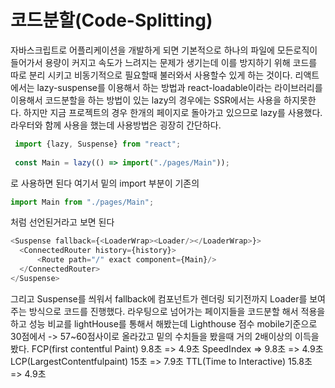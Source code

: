 # 코드분할(Code-Splitting)
자바스크립트로 어플리케이션을 개발하게 되면 기본적으로 하나의 파일에 모든로직이 들어가서 용량이 커지고 속도가 느려지는 문제가 생기는데
이를 방지하기 위해 코드를 따로 분리 시키고 비동기적으로 필요할때 불러와서 사용할수 있게 하는 것이다.
리액트에서는 lazy-suspense를 이용해서 하는 방법과 react-loadable이라는 라이브러리를 이용해서 코드분할을 하는 방법이 있는
lazy의 경우에는 SSR에서는 사용을 하지못한다. 하지만 지금 프로젝트의 경우 한개의 페이지로 돌아가고 있으므로 lazy를 사용했다.
라우터와 함께 사용을 했는데 사용방법은 굉장히 간단하다.
~~~javascript
 import {lazy, Suspense} from "react";
 
 const Main = lazy(() => import("./pages/Main"));
~~~
로 사용하면 된다 여기서 밑의 import 부분이 기존의
~~~javascript
import Main from "./pages/Main";
~~~
처럼 선언된거라고 보면 된다
~~~javascript
<Suspense fallback={<LoaderWrap><Loader/></LoaderWrap>}>
  <ConnectedRouter history={history}>
      <Route path="/" exact component={Main}/>
  </ConnectedRouter>
</Suspense>
~~~
그리고 Suspense를 씌워서 fallback에 컴포넌트가 렌더링 되기전까지 Loader를 보여주는 방식으로 코드를 진행했다.
라우팅으로 넘어가는 페이지들을 코드분할 해서 적용을 하고 성능 비교를 lightHouse를 통해서 해봤는데
Lighthouse 점수 mobile기준으로 30점에서 -> 57~60점사이로 올라갔고 밑의 수치들을 봤을때 거의 2배이상의 이득을 봤다.
FCP(first contentful Paint) 9.8초 => 4.9초
SpeedIndex => 9.8초 => 4.9초
LCP(LargestContentfulpaint) 15초 => 7.9초
TTL(Time to Interactive) 15.8초 => 4.9초

